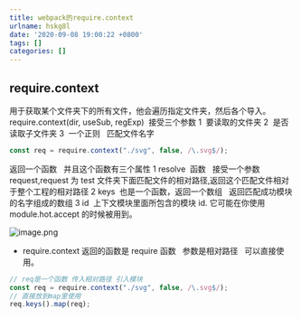 ```yaml
---
title: webpack的require.context
urlname: hskg8l
date: '2020-09-08 19:00:22 +0800'
tags: []
categories: []
---
```


## require.context

用于获取某个文件夹下的所有文件，他会遍历指定文件夹，然后各个导入。
require.context(dir, useSub, regExp)  接受三个参数
1  要读取的文件夹
2  是否读取子文件夹
3  一个正则   匹配文件名字

```javascript
const req = require.context("./svg", false, /\.svg$/);
```

返回一个函数   并且这个函数有三个属性
1 resolve  函数   接受一个参数 request,request 为 test 文件夹下面匹配文件的相对路径,返回这个匹配文件相对于整个工程的相对路径
2 keys  也是一个函数，返回一个数组   返回匹配成功模块的名字组成的数组
3 id  上下文模块里面所包含的模块 id. 它可能在你使用 module.hot.accept 的时候被用到。

![image.png](https://cdn.nlark.com/yuque/0/2020/png/462392/1578033484119-298b82eb-3847-4d75-8b14-b93c6a12a505.png#align=left&display=inline&height=371&name=image.png&originHeight=378&originWidth=669&size=83759&status=done&style=none&width=657)

- require.context 返回的函数是 require 函数   参数是相对路径   可以直接使用。

```javascript
// req是一个函数 传入相对路径 引入模块
const req = require.context("./svg", false, /\.svg$/);
// 直接放到map里使用
req.keys().map(req);
```
